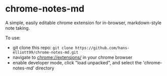 # chrome-notes-md
A simple, easily editable chrome extension for in-browser, markdown-style note taking.

To use:
- git clone this repo: `git clone https://github.com/hans-elliott99/chrome-notes-md.git`    
- navigate to [chrome://extensions/](chrome://extensions/) in your chrome browser   
- enable developer mode, click "load unpacked", and select the 'chrome-notes-md' directory  
